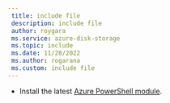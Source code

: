 ```yaml
---
 title: include file
 description: include file
 author: roygara
 ms.service: azure-disk-storage
 ms.topic: include
 ms.date: 11/28/2022
 ms.author: rogarana
 ms.custom: include file
---
```

- Install the latest [Azure PowerShell module](/powershell/azure/install-azure-powershell).